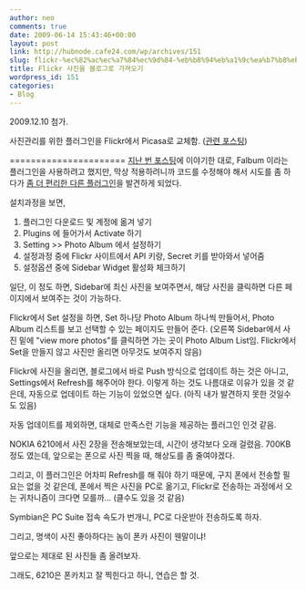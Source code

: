 ```yaml
---
author: neo
comments: true
date: 2009-06-14 15:43:46+00:00
layout: post
link: http://hubnode.cafe24.com/wp/archives/151
slug: flickr-%ec%82%ac%ec%a7%84%ec%9d%84-%eb%b8%94%eb%a1%9c%ea%b7%b8%eb%a1%9c-%ea%b0%80%ec%a0%b8%ec%98%a4%ea%b8%b0
title: Flickr 사진을 블로그로 가져오기
wordpress_id: 151
categories:
- Blog
---
```


2009.12.10 첨가.

사진관리를 위한 플러그인을 Flickr에서 Picasa로 교체함. ([관련 포스팅](http://matrixkd.user.to/wp/archives/532))

======================
[지난 번 포스팅](http://matrixkd.user.to/wp/archives/134)에 이야기한 대로, Falbum 이라는 플러그인을 사용하려고 했지만, 막상 적용하려니까 코드를 수정해야 해서 시도를 좀 하다가 [좀 더 편리한 다른 플러그인](http://tantannoodles.com/toolkit/photo-album/)을 발견하게 되었다.

설치과정을 보면,

1. 플러그인 다운로드 및 계정에 옮겨 넣기
2. Plugins 에 들어가서 Activate 하기
3. Setting >> Photo Album 에서 설정하기
4. 설정과정 중에 Flickr 사이트에서 API 키랑, Secret 키를 받아와서 넣어줌
5. 설정옵션 중에 Sidebar Widget 활성화 체크하기

일단, 이 정도 하면, Sidebar에 최신 사진을 보여주면서, 해당 사진을 클릭하면 다른 페이지에서 보여주는 것이 가능하다.

Flickr에서 Set 설정을 하면, Set 하나당 Photo Album 하나씩 만들어서, Photo Album 리스트를 보고 선택할 수 있는 페이지도 만들어 준다. (오른쪽 Sidebar에서 사진 밑에 "view more photos"를 클릭하면 가는 곳이 Photo Album List임. Flickr에서 Set을 만들지 않고 사진만 올리면 아무것도 보여주지 않음)

Flickr에 사진을 올리면, 블로그에서 바로 Push 방식으로 업데이트 하는 것은 아니고, Settings에서 Refresh를 해주어야 한다. 이렇게 하는 것도 나름대로 이유가 있을 것 같은데, 자동으로 업데이트 하는 기능이 있었으면 싶다. (아직 내가 발견하지 못한 것일수도 있음)

자동 업데이트를 제외하면, 대체로 만족스런 기능을 제공하는 플러그인 인것 같음.

NOKIA 6210에서 사진 2장을 전송해보았는데, 시간이 생각보다 오래 걸렸음. 700KB 정도 였는데, 앞으로는 폰으로 사진 찍을 때, 해상도를 좀 줄여야겠다.

그리고, 이 플러그인은 어차피 Refresh를 해 줘야 하기 때문에, 구지 폰에서 전송할 필요는 없을 것 같은데, 폰에서 찍은 사진을 PC로 옮기고, Flickr로 전송하는 과정에서 오는 귀차니즘이 크다면 모를까... (클수도 있을 것 같음)

Symbian은 PC Suite 접속 속도가 번개니, PC로 다운받아 전송하도록 하자.

그리고, 명색이 사진 좋아하다는 놈이 폰카 사진이 웬말이냐!

앞으로는 제대로 된 사진들 좀 올려보자.

그래도, 6210은 폰카치고 잘 찍힌다고 하니, 연습은 할 것.
